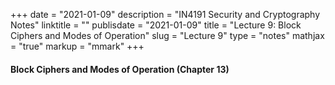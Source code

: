 +++
date = "2021-01-09"
description = "IN4191 Security and Cryptography Notes"
linktitle = ""
publisdate = "2021-01-09"
title = "Lecture 9: Block Ciphers and Modes of Operation"
slug = "Lecture 9"
type = "notes"
mathjax = "true"
markup = "mmark"
+++

#### Block Ciphers and Modes of Operation (Chapter 13)
